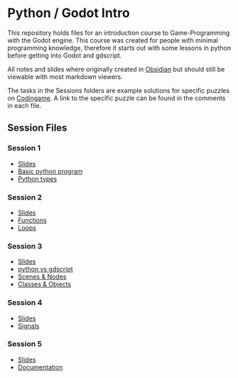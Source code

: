 # Python / Godot Intro
This repository holds files for an introduction course to Game-Programming with the Godot engine. This course was created for people with minimal programming knowledge, therefore it starts out with some lessons in python before getting into Godot and gdscript. 

All notes and slides where originally created in [Obsidian](https://obsidian.md/) but should still be viewable with most markdown viewers. 

The tasks in the Sessions folders are example solutions for specific puzzles on [Codingame](https://www.codingame.com/home). 
A link to the specific puzzle can be found in the comments in each file. 

## Session Files

### Session 1
 
- [Slides](./session_1_slides.md)
- [Basic python program](./Basic%20python%20program.md)
- [Python types](./Python%20types.md)
 
### Session 2
 
- [Slides](./Session%202%20-%20Slides.md)
- [Functions](./Functions.md)
- [Loops](./Loops.md)

### Session 3
 
- [Slides](./Session%203%20-%20Slides.md)
- [python vs gdscript](./python%20vs%20gdscript.md)
- [Scenes & Nodes](./Scenes%20&%20Nodes.md)
- [Classes & Objects](./Classes%20&%20Objects.md)

### Session 4 
- [Slides](./Session%204%20-%20Slides.md)
- [Signals](./Signals.md)

### Session 5
- [Slides](./Session%205%20-%20Slides.md)
- [Documentation](./Documentation.md)